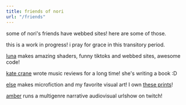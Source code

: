 ```yaml
---
title: friends of nori
url: "/friends"
---
```


some of nori's friends have webbed sites! here are some of those.

this is a work in progress! i pray for grace in this transitory period.

[luna](https://moonbase.lgbt/) makes amazing shaders, funny tiktoks and webbed sites, awesome code!

[kate crane](http://www.katecrane.com/) wrote music reviews for a long time! she's writing a book :D

[else](https://maybeelse.site/) makes microfiction and my favorite visual art! I own [these prints](https://www.inprnt.com/collections/thenorili/noris-irl-art-collection/)!

[amber](https://www.hexenshow.com/) runs a multigenre narrative audiovisual urlshow on twitch!